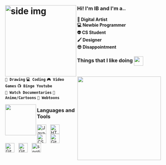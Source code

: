 
# <img src="https://i.pinimg.com/originals/b2/e7/56/b2e756d9e02a17daf195ea4927494ecd.gif" align ="left" alt="side img" width="230" height="auto" />

### **Hi! I'm IB and I'm a..**

<img src="https://www.icegif.com/wp-content/uploads/2022/05/icegif-1035.gif" align="right"  width ="270" height="auto" /> 

**🎨 Digital Artist** <br/>
**💻 Newbie Programmer** <br/> 
**👽 CS Student** <br/>
**🖌️ Designer** <br/>
**😎 Disappointment**


### Things that I like doing <img src ="https://infosys.cebu.gov.ph/access/images/loginloader.gif" align ="center" width="30" height="auto" />

**`🎨 Drawing`** 
**`💻 Coding`**
**`🎮 Video Games`**
**`📺 Binge Youtube`** <br/> 
**`📼 Watch Documentaries`**
**`👺 Anime/Cartoons`**
**`📗 Webtoons`**


<img src="https://i.gifer.com/origin/51/51400a9b5b73916bc996914bcc6e4c4e.gif" align = "left" width="100" height="auto" />

### Languages and Tools 

<img align="left" alt="Java" width="30px" style="padding-right:10px;" src="https://cdn-icons-png.flaticon.com/512/311/311334.png"/>
<img align="left" alt="HTML" width="30px" style="padding-right:10px;" src="https://cdn-icons-png.flaticon.com/512/1199/1199118.png" />
<img align="left" alt="CSS" width="30px" style="padding-right:10px;" src="https://cdn-icons-png.flaticon.com/512/1199/1199113.png" />
<img align="left" alt="GitHub" width="30px" style="padding-right:10px;" src="https://cdn-icons-png.flaticon.com/512/779/779088.png" />
<img align="left" alt="GitHub" width="30px" style="padding-right:10px;" src="https://cdn-icons-png.flaticon.com/512/2496/2496696.png" />
<img align="left" alt="GitHub" width="30px" style="padding-right:10px;" src="https://cdn-icons-png.flaticon.com/512/2496/2496742.png" />

<a href="https://discord.com/users/274444265260580865"> <img align="left" alt="spotify" width="30px" style="padding-right:10px;" src="https://cdn-icons-png.flaticon.com/512/5968/5968756.png" /> </a>


<br />



#
